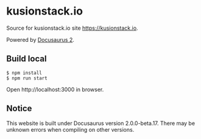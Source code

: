 # kusionstack.io

Source for kusionstack.io site <https://kusionstack.io>.

Powered by [Docusaurus 2](https://docusaurus.io/).

## Build local

```
$ npm install
$ npm run start
```

Open http://localhost:3000 in browser.

## Notice

This website is built under Docusaurus version 2.0.0-beta.17. There may be unknown errors when compiling on other versions.
